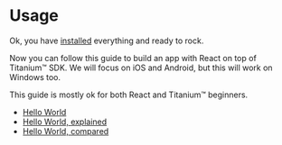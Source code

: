 # Usage

Ok, you have [installed](../Installation.md) everything and ready to rock.

Now you can follow this guide to build an app with React on top of Titanium™ SDK. We will focus on iOS and Android, but this will work on Windows too.

This guide is mostly ok for both React and Titanium™ beginners.

* [Hello World](Hello_World.md)
* [Hello World, explained](Hello_World_explained.md)
* [Hello World, compared](Hello_World_compared.md)
